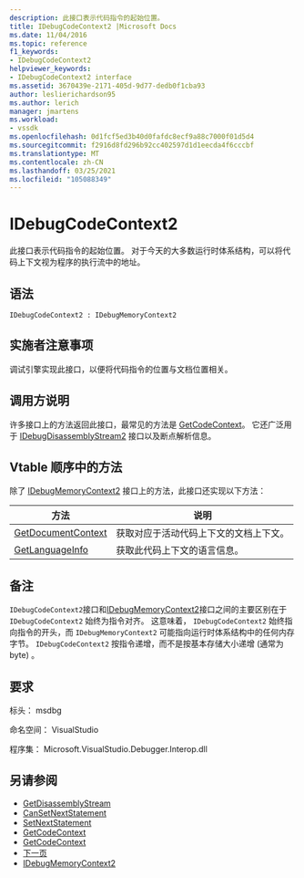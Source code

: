 ```yaml
---
description: 此接口表示代码指令的起始位置。
title: IDebugCodeContext2 |Microsoft Docs
ms.date: 11/04/2016
ms.topic: reference
f1_keywords:
- IDebugCodeContext2
helpviewer_keywords:
- IDebugCodeContext2 interface
ms.assetid: 3670439e-2171-405d-9d77-dedb0f1cba93
author: leslierichardson95
ms.author: lerich
manager: jmartens
ms.workload:
- vssdk
ms.openlocfilehash: 0d1fcf5ed3b40d0fafdc8ecf9a88c7000f01d5d4
ms.sourcegitcommit: f2916d8fd296b92cc402597d1d1eecda4f6cccbf
ms.translationtype: MT
ms.contentlocale: zh-CN
ms.lasthandoff: 03/25/2021
ms.locfileid: "105088349"
---
```

# <a name="idebugcodecontext2"></a>IDebugCodeContext2
此接口表示代码指令的起始位置。 对于今天的大多数运行时体系结构，可以将代码上下文视为程序的执行流中的地址。

## <a name="syntax"></a>语法

```
IDebugCodeContext2 : IDebugMemoryContext2
```

## <a name="notes-for-implementers"></a>实施者注意事项
 调试引擎实现此接口，以便将代码指令的位置与文档位置相关。

## <a name="notes-for-callers"></a>调用方说明
 许多接口上的方法返回此接口，最常见的方法是 [GetCodeContext](../../../extensibility/debugger/reference/idebugstackframe2-getcodecontext.md)。 它还广泛用于 [IDebugDisassemblyStream2](../../../extensibility/debugger/reference/idebugdisassemblystream2.md) 接口以及断点解析信息。

## <a name="methods-in-vtable-order"></a>Vtable 顺序中的方法
 除了 [IDebugMemoryContext2](../../../extensibility/debugger/reference/idebugmemorycontext2.md) 接口上的方法，此接口还实现以下方法：

|方法|说明|
|------------|-----------------|
|[GetDocumentContext](../../../extensibility/debugger/reference/idebugcodecontext2-getdocumentcontext.md)|获取对应于活动代码上下文的文档上下文。|
|[GetLanguageInfo](../../../extensibility/debugger/reference/idebugcodecontext2-getlanguageinfo.md)|获取此代码上下文的语言信息。|

## <a name="remarks"></a>备注
 `IDebugCodeContext2`接口和[IDebugMemoryContext2](../../../extensibility/debugger/reference/idebugmemorycontext2.md)接口之间的主要区别在于 `IDebugCodeContext2` 始终为指令对齐。 这意味着， `IDebugCodeContext2` 始终指向指令的开头，而 `IDebugMemoryContext2` 可能指向运行时体系结构中的任何内存字节。 `IDebugCodeContext2` 按指令递增，而不是按基本存储大小递增 (通常为 byte) 。

## <a name="requirements"></a>要求
 标头： msdbg

 命名空间： VisualStudio

 程序集： Microsoft.VisualStudio.Debugger.Interop.dll

## <a name="see-also"></a>另请参阅
- [GetDisassemblyStream](../../../extensibility/debugger/reference/idebugprogram2-getdisassemblystream.md)
- [CanSetNextStatement](../../../extensibility/debugger/reference/idebugthread2-cansetnextstatement.md)
- [SetNextStatement](../../../extensibility/debugger/reference/idebugthread2-setnextstatement.md)
- [GetCodeContext](../../../extensibility/debugger/reference/idebugcanstopevent2-getcodecontext.md)
- [GetCodeContext](../../../extensibility/debugger/reference/idebugstackframe2-getcodecontext.md)
- [下一页](../../../extensibility/debugger/reference/ienumdebugcodecontexts2-next.md)
- [IDebugMemoryContext2](../../../extensibility/debugger/reference/idebugmemorycontext2.md)
